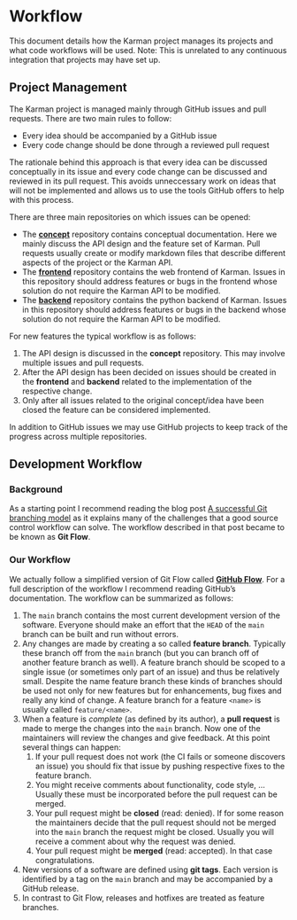 # Workflow

This document details how the Karman project manages its projects and what code workflows will be used. Note: This is unrelated to any continuous integration that projects may have set up.

## Project Management

The Karman project is managed mainly through GitHub issues and pull requests. There are two main rules to follow:

- Every idea should be accompanied by a GitHub issue
- Every code change should be done through a reviewed pull request

The rationale behind this approach is that every idea can be discussed conceptually in its issue and every code change can be discussed and reviewed in its pull request. This avoids unneccessary work on ideas that will not be implemented and allows us to use the tools GitHub offers to help with this process.

There are three main repositories on which issues can be opened:

- The **[concept](https://github.com/Karaoke-Manager/concept)** repository contains conceptual documentation. Here we mainly discuss the API design and the feature set of Karman. Pull requests usually create or modify markdown files that describe different aspects of the project or the Karman API.
- The **[frontend](https://github.com/Karaoke-Manager/frontend)** repository contains the web frontend of Karman. Issues in this repository should address features or bugs in the frontend whose solution do not require the Karman API to be modified.
- The **[backend](https://github.com/Karaoke-Manager/backend)** repository contains the python backend of Karman. Issues in this repository should address features or bugs in the backend whose solution do not require the Karman API to be modified.

For new features the typical workflow is as follows:

1. The API design is discussed in the **concept** repository. This may involve multiple issues and pull requests.
2. After the API design has been decided on issues should be created in the **frontend** and **backend** related to the implementation of the respective change.
3. Only after all issues related to the original concept/idea have been closed the feature can be considered implemented.

In addition to GitHub issues we may use GitHub projects to keep track of the progress across multiple repositories.

## Development Workflow

### Background

As a starting point I recommend reading the blog post [A successful Git branching model](https://nvie.com/posts/a-successful-git-branching-model/) as it explains many of the challenges that a good source control workflow can solve. The workflow described in that post became to be known as **Git Flow**.

### Our Workflow

We actually follow a simplified version of Git Flow called [**GitHub Flow**](https://docs.github.com/en/get-started/quickstart/github-flow). For a full description of the workflow I recommend reading GitHub’s documentation. The workflow can be summarized as follows:

1. The `main` branch contains the most current development version of the software. Everyone should make an effort that the `HEAD` of the `main` branch can be built and run without errors.
2. Any changes are made by creating a so called **feature branch**. Typically these branch off from the `main` branch (but you can branch off of another feature branch as well). A feature branch should be scoped to a single issue (or sometimes only part of an issue) and thus be relatively small. Despite the name feature branch these kinds of branches should be used not only for new features but for enhancements, bug fixes and really any kind of change. A feature branch for a feature `<name>` is usually called `feature/<name>`.
3. When a feature is *complete* (as defined by its author), a **pull request** is made to merge the changes into the `main` branch. Now one of the maintainers will review the changes and give feedback. At this point several things can happen:
   1. If your pull request does not work (the CI fails or someone discovers an issue) you should fix that issue by pushing respective fixes to the feature branch.
   2. You might receive comments about functionality, code style, … Usually these must be incorporated before the pull request can be merged.
   3. Your pull request might be **closed** (read: denied). If for some reason the maintainers decide that the pull request should not be merged into the `main` branch the request might be closed. Usually you will receive a comment about why the request was denied.
   4. Your pull request might be **merged** (read: accepted). In that case congratulations.
4. New versions of a software are defined using **git tags**. Each version is identified by a tag on the `main` branch and may be accompanied by a GitHub release.
5. In contrast to Git Flow, releases and hotfixes are treated as feature branches.